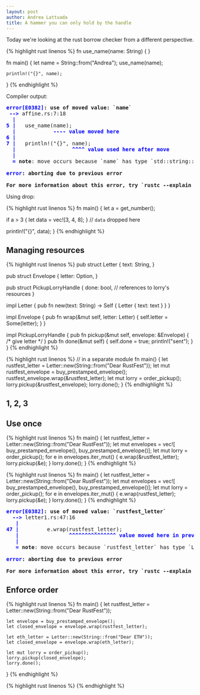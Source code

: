```yaml
---
layout: post
author: Andrea Lattuada
title: A hammer you can only hold by the handle
---
```


Today we're looking at the rust borrow checker from a different perspective.

{% highlight rust linenos %}
fn use_name(name: String) { }

fn main() {
    let name = String::from("Andrea");
    use_name(name);

    println!("{}", name);
}
{% endhighlight %}

Compiler output:

<pre class="highlight">
<span style="font-weight:bold;"></span><span style="color:blue;font-weight:bold;text-decoration:blink;">error[E0382]</span><span style="font-weight:bold;">: use of moved value: `name`</span>
 <span style="font-weight:bold;"></span><span style="color:blue;font-weight:bold;text-decoration:blink;">--&gt; </span>affine.rs:7:18
  <span style="font-weight:bold;"></span><span style="color:blue;font-weight:bold;text-decoration:blink;">|</span>
<span style="font-weight:bold;"></span><span style="color:blue;font-weight:bold;text-decoration:blink;">5</span> <span style="font-weight:bold;"></span><span style="color:blue;font-weight:bold;text-decoration:blink;">| </span>  use_name(name);
  <span style="font-weight:bold;"></span><span style="color:blue;font-weight:bold;text-decoration:blink;">| </span>           <span style="font-weight:bold;"></span><span style="color:blue;font-weight:bold;text-decoration:blink;">----</span> <span style="font-weight:bold;"></span><span style="color:blue;font-weight:bold;text-decoration:blink;">value moved here</span>
<span style="font-weight:bold;"></span><span style="color:blue;font-weight:bold;text-decoration:blink;">6</span> <span style="font-weight:bold;"></span><span style="color:blue;font-weight:bold;text-decoration:blink;">| </span>
<span style="font-weight:bold;"></span><span style="color:blue;font-weight:bold;text-decoration:blink;">7</span> <span style="font-weight:bold;"></span><span style="color:blue;font-weight:bold;text-decoration:blink;">| </span>  println!(&quot;{}&quot;, name);
  <span style="font-weight:bold;"></span><span style="color:blue;font-weight:bold;text-decoration:blink;">| </span>                 <span style="font-weight:bold;"></span><span style="color:blue;font-weight:bold;text-decoration:blink;">^^^^</span> <span style="font-weight:bold;"></span><span style="color:blue;font-weight:bold;text-decoration:blink;">value used here after move</span>
  <span style="font-weight:bold;"></span><span style="color:blue;font-weight:bold;text-decoration:blink;">|</span>
  <span style="font-weight:bold;"></span><span style="color:blue;font-weight:bold;text-decoration:blink;">= </span><span style="font-weight:bold;">note</span>: move occurs because `name` has type `std::string::String`, which does not implement the `Copy` trait

<span style="font-weight:bold;"></span><span style="color:blue;font-weight:bold;text-decoration:blink;">error</span><span style="font-weight:bold;">: aborting due to previous error</span>

<span style="font-weight:bold;">For more information about this error, try `rustc --explain E0382`.</span>
</pre>

Using drop:

{% highlight rust linenos %}
fn main() {
  let a = get_number(); 

  if a > 3 {
    let data = vec![3, 4, 8];
  } // `data` dropped here

  println!("{}", data);
}
{% endhighlight %}

## Managing resources

{% highlight rust linenos %}
pub struct Letter {
    text: String,
}

pub struct Envelope {
    letter: Option<Letter>,
}

pub struct PickupLorryHandle {
    done: bool,
    // references to lorry's resources
}

impl Letter {
    pub fn new(text: String) -> Self { Letter { text: text } }
}

impl Envelope {
    pub fn wrap(&mut self, letter: Letter) {
        self.letter = Some(letter);
    }
}

impl PickupLorryHandle {
    pub fn pickup(&mut self, envelope: &Envelope) {
        /* give letter */
    }
    pub fn done(&mut self) {
        self.done = true; println!("sent");
    }
}
{% endhighlight %}

{% highlight rust linenos %}
// in a separate module
fn main() {
    let rustfest_letter = Letter::new(String::from("Dear RustFest"));
    let mut rustfest_envelope = buy_prestamped_envelope();
    rustfest_envelope.wrap(&rustfest_letter);
    let mut lorry = order_pickup();
    lorry.pickup(&rustfest_envelope);
    lorry.done();
}
{% endhighlight %}

## 1, 2, 3

## Use once

{% highlight rust linenos %}
fn main() {
    let rustfest_letter = Letter::new(String::from("Dear RustFest"));
    let mut envelopes = vec![
        buy_prestamped_envelope(), buy_prestamped_envelope()];
    let mut lorry = order_pickup();
    for e in envelopes.iter_mut() {
        e.wrap(&rustfest_letter);
        lorry.pickup(&e);
    }
    lorry.done();
}
{% endhighlight %}

{% highlight rust linenos %}
fn main() {
    let rustfest_letter = Letter::new(String::from("Dear RustFest"));
    let mut envelopes = vec![
        buy_prestamped_envelope(), buy_prestamped_envelope()];
    let mut lorry = order_pickup();
    for e in envelopes.iter_mut() {
        e.wrap(rustfest_letter);
        lorry.pickup(&e);
    }
    lorry.done();
}
{% endhighlight %}

<pre class="highlight">
<span style="font-weight:bold;"></span><span style="color:blue;font-weight:bold;text-decoration:blink;">error[E0382]</span><span style="font-weight:bold;">: use of moved value: `rustfest_letter`</span>
  <span style="font-weight:bold;"></span><span style="color:blue;font-weight:bold;text-decoration:blink;">--&gt; </span>letter1.rs:47:16
   <span style="font-weight:bold;"></span><span style="color:blue;font-weight:bold;text-decoration:blink;">|</span>
<span style="font-weight:bold;"></span><span style="color:blue;font-weight:bold;text-decoration:blink;">47</span> <span style="font-weight:bold;"></span><span style="color:blue;font-weight:bold;text-decoration:blink;">| </span>        e.wrap(rustfest_letter);
   <span style="font-weight:bold;"></span><span style="color:blue;font-weight:bold;text-decoration:blink;">| </span>               <span style="font-weight:bold;"></span><span style="color:blue;font-weight:bold;text-decoration:blink;">^^^^^^^^^^^^^^^</span> <span style="font-weight:bold;"></span><span style="color:blue;font-weight:bold;text-decoration:blink;">value moved here in previous iteration of loop</span>
   <span style="font-weight:bold;"></span><span style="color:blue;font-weight:bold;text-decoration:blink;">|</span>
   <span style="font-weight:bold;"></span><span style="color:blue;font-weight:bold;text-decoration:blink;">= </span><span style="font-weight:bold;">note</span>: move occurs because `rustfest_letter` has type `Letter`, which does not implement the `Copy` trait

<span style="font-weight:bold;"></span><span style="color:blue;font-weight:bold;text-decoration:blink;">error</span><span style="font-weight:bold;">: aborting due to previous error</span>

<span style="font-weight:bold;">For more information about this error, try `rustc --explain E0382`.</span>
</pre>

## Enforce order

{% highlight rust linenos %}
fn main() {
    let rustfest_letter = Letter::new(String::from("Dear RustFest"));

    let envelope = buy_prestamped_envelope();
    let closed_envelope = envelope.wrap(rustfest_letter);

    let eth_letter = Letter::new(String::from("Dear ETH"));
    let closed_envelope = envelope.wrap(eth_letter);

    let mut lorry = order_pickup();
    lorry.pickup(closed_envelope);
    lorry.done();
}
{% endhighlight %}



{% highlight rust linenos %}
{% endhighlight %}
